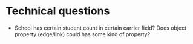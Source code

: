 # Technical questions
- School has certain student count in certain carrier field? Does object property
(edge/link) could has some kind of property?
